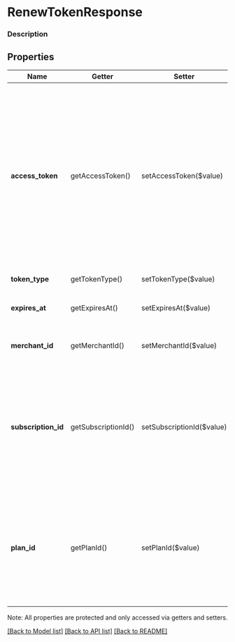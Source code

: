 # RenewTokenResponse

### Description



## Properties
Name | Getter | Setter | Type | Description | Notes
------------ | ------------- | ------------- | ------------- | ------------- | -------------
**access_token** | getAccessToken() | setAccessToken($value) | **string** | The renewed access token. This value might be different from the &#x60;access_token&#x60; you provided in your request. You provide this token in a header with every request to Connect API endpoints. See [Request and response headers](https://docs.connect.squareup.com/api/connect/v2/#requestandresponseheaders) for the format of this header. | [optional] 
**token_type** | getTokenType() | setTokenType($value) | **string** | This value is always _bearer_. | [optional] 
**expires_at** | getExpiresAt() | setExpiresAt($value) | **string** | The date when access_token expires, in [ISO 8601](http://www.iso.org/iso/home/standards/iso8601.htm) format. | [optional] 
**merchant_id** | getMerchantId() | setMerchantId($value) | **string** | The ID of the authorizing merchant&#39;s business. | [optional] 
**subscription_id** | getSubscriptionId() | setSubscriptionId($value) | **string** | __LEGACY FIELD__. The ID of the merchant subscription associated with the authorization. Only present if the merchant signed up for a subscription during authorization. | [optional] 
**plan_id** | getPlanId() | setPlanId($value) | **string** | __LEGACY FIELD__. The ID of the subscription plan the merchant signed up for. Only present if the merchant signed up for a subscription during authorization. | [optional] 

Note: All properties are protected and only accessed via getters and setters.

[[Back to Model list]](../../README.md#documentation-for-models) [[Back to API list]](../../README.md#documentation-for-api-endpoints) [[Back to README]](../../README.md)

